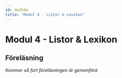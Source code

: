 ```yaml
---
id: da354a
title: "Modul 4 - Listor & Lexikon"
---
```


# Modul 4 - Listor & Lexikon

## Föreläsning

*Kommer så fort föreläsningen är genomförd*